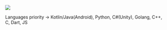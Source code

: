 [<img src="https://www.codewars.com/users/numq/badges/large">](https://www.codewars.com/users/numq/)

Languages priority →
Kotlin/Java(Android), Python, C#(Unity), Golang, C++, C, Dart, JS

<!--
**numq/numq** is a ✨ _special_ ✨ repository because its `README.md` (this file) appears on your GitHub profile.

Here are some ideas to get you started:

- 🔭 I’m currently working on ...
- 🌱 I’m currently learning ...
- 👯 I’m looking to collaborate on ...
- 🤔 I’m looking for help with ...
- 💬 Ask me about ...
- 📫 How to reach me: ...
- 😄 Pronouns: ...
- ⚡ Fun fact: ...
-->
